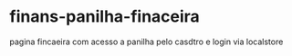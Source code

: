 # finans-panilha-finaceira
 pagina fincaeira com acesso a panilha pelo casdtro e login via localstore

